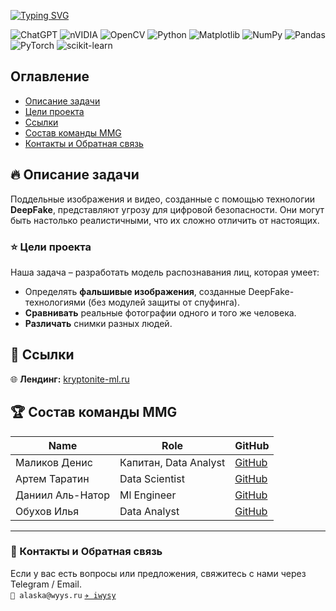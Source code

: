 [![Typing SVG](https://readme-typing-svg.demolab.com?font=Fira+Code&duration=3000&pause=1000&repeat=false&width=500&lines=%F0%9F%9A%80+Kryptonite+ML+Challenge+-+%D0%9A%D0%BE%D0%BC%D0%B0%D0%BD%D0%B4%D0%B0+MMG)](https://git.io/typing-svg)


![ChatGPT](https://img.shields.io/badge/chatGPT-74aa9c?style=for-the-badge&logo=openai&logoColor=white)
![nVIDIA](https://img.shields.io/badge/cuda-000000.svg?style=for-the-badge&logo=nVIDIA&logoColor=green)
![OpenCV](https://img.shields.io/badge/opencv-%23white.svg?style=for-the-badge&logo=opencv&logoColor=white)
![Python](https://img.shields.io/badge/python-3670A0?style=for-the-badge&logo=python&logoColor=ffdd54)
![Matplotlib](https://img.shields.io/badge/Matplotlib-%23ffffff.svg?style=for-the-badge&logo=Matplotlib&logoColor=black)
![NumPy](https://img.shields.io/badge/numpy-%23013243.svg?style=for-the-badge&logo=numpy&logoColor=white)
![Pandas](https://img.shields.io/badge/pandas-%23150458.svg?style=for-the-badge&logo=pandas&logoColor=white)
![PyTorch](https://img.shields.io/badge/PyTorch-%23EE4C2C.svg?style=for-the-badge&logo=PyTorch&logoColor=white)
![scikit-learn](https://img.shields.io/badge/scikit--learn-%23F7931E.svg?style=for-the-badge&logo=scikit-learn&logoColor=white)

## Оглавление
- [Описание задачи](#-описание-задачи)
- [Цели проекта](#-цели-проекта)
- [Ссылки](#-ссылки)
- [Состав команды MMG](#-состав-команды-mmg)
- [Контакты и Обратная связь](#-контакты-и-обратная-связь)


## 🔥 Описание задачи
Поддельные изображения и видео, созданные с помощью технологии **DeepFake**, представляют угрозу для цифровой безопасности. Они могут быть настолько реалистичными, что их сложно отличить от настоящих.

### ⭐ Цели проекта
Наша задача – разработать модель распознавания лиц, которая умеет:    
- Определять **фальшивые изображения**, созданные DeepFake-технологиями (без модулей защиты от спуфинга).    
- **Сравнивать** реальные фотографии одного и того же человека.    
- **Различать** снимки разных людей.

## 📌 Ссылки
🌐 **Лендинг:** [kryptonite-ml.ru](https://kryptonite-ml.ru)

## 🏆 Состав команды MMG
|Name|Role|GitHub|
|----|----|----|
|Маликов Денис|Капитан, Data Analyst|[GitHub](https://github.com/medwejonok)|
|Артем Таратин|Data Scientist|[GitHub](https://github.com/kekwak)|
|Даниил Аль-Натор|Ml Engineer|[GitHub](https://github.com/Al-Nator)|
|Обухов Илья|Data Analyst|[GitHub](https://github.com/Ilyawysy)|

---
### 📩 Контакты и Обратная связь
Если у вас есть вопросы или предложения, свяжитесь с нами через Telegram / Email.    
`📩 alaska@wyys.ru`
[`✈️ iwysy`](https://t.me/iwysy)


